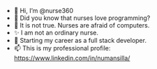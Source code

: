 - 👋 Hi, I’m @nurse360
- 👀 Did you know that nurses love programming? 
- 🌱 It is not true. Nurses are afraid of computers.
- ✨ I am not an ordinary nurse.
- 💞️ Starting my career as a full stack developer.
- 📫 This is my professional profile: https://www.linkedin.com/in/numansilla/ 

<!---
nurse360/nurse360 is a ✨ special ✨ repository because its `README.md` (this file) appears on your GitHub profile.
You can click the Preview link to take a look at your changes.
--->
